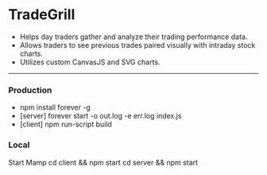 # TradeGrill

- Helps day traders gather and analyze their trading performance data.
- Allows traders to see previous trades paired visually with intraday stock charts.
- Utilizes custom CanvasJS and SVG charts.

---

### Production

- npm install forever -g
- [server] forever start -o out.log -e err.log index.js
- [client] npm run-script build

### Local

Start Mamp
cd client && npm start
cd server && npm start
